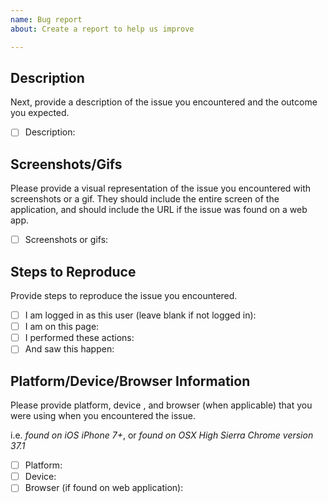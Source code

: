 ```yaml
---
name: Bug report
about: Create a report to help us improve

---
```


<!-- The issue Title should be something like "As a <user> when I <do this> <this happens>" -->

## Description

Next, provide a description of the issue you encountered and the outcome you expected.

- [ ] Description:

## Screenshots/Gifs

Please provide a visual representation of the issue you encountered with screenshots or a gif. They should include the entire screen of the application, and should include the URL if the issue was found on a web app.

- [ ] Screenshots or gifs:

## Steps to Reproduce

Provide steps to reproduce the issue you encountered.

- [ ] I am logged in as this user (leave blank if not logged in):
- [ ] I am on this page:
- [ ] I performed these actions:
- [ ] And saw this happen:

## Platform/Device/Browser Information

Please provide platform, device , and browser (when applicable) that you were using when you encountered the issue.

i.e. _found on iOS iPhone 7+_, or _found on OSX High Sierra Chrome version 37.1_

- [ ] Platform:
- [ ] Device:
- [ ] Browser (if found on web application):
